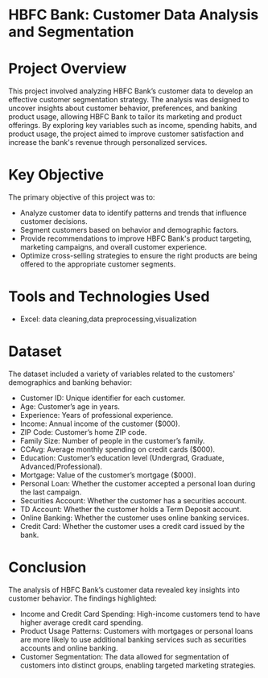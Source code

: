 # HBFC Bank: Customer Data Analysis and Segmentation

# Project Overview
This project involved analyzing HBFC Bank’s customer data to develop an effective customer segmentation strategy. The analysis was designed to uncover insights about customer behavior, preferences, and banking product usage, allowing HBFC Bank to tailor its marketing and product offerings. By exploring key variables such as income, spending habits, and product usage, the project aimed to improve customer satisfaction and increase the bank's revenue through personalized services.

# Key Objective
The primary objective of this project was to:

- Analyze customer data to identify patterns and trends that influence customer decisions.
- Segment customers based on behavior and demographic factors.
- Provide recommendations to improve HBFC Bank's product targeting, marketing campaigns, and overall customer experience.
- Optimize cross-selling strategies to ensure the right products are being offered to the appropriate customer segments.

#  Tools and Technologies Used
- Excel: data cleaning,data preprocessing,visualization

# Dataset
The dataset included a variety of variables related to the customers' demographics and banking behavior:

- Customer ID: Unique identifier for each customer.
- Age: Customer’s age in years.
- Experience: Years of professional experience.
- Income: Annual income of the customer ($000).
- ZIP Code: Customer’s home ZIP code.
- Family Size: Number of people in the customer’s family.
- CCAvg: Average monthly spending on credit cards ($000).
- Education: Customer’s education level (Undergrad, Graduate, Advanced/Professional).
- Mortgage: Value of the customer’s mortgage ($000).
- Personal Loan: Whether the customer accepted a personal loan during the last campaign.
- Securities Account: Whether the customer has a securities account.
- TD Account: Whether the customer holds a Term Deposit account.
- Online Banking: Whether the customer uses online banking services.
- Credit Card: Whether the customer uses a credit card issued by the bank.

# Conclusion
The analysis of HBFC Bank’s customer data revealed key insights into customer behavior. The findings highlighted:

- Income and Credit Card Spending: High-income customers tend to have higher average credit card spending.
- Product Usage Patterns: Customers with mortgages or personal loans are more likely to use additional banking services such as securities accounts and online banking.
- Customer Segmentation: The data allowed for segmentation of customers into distinct groups, enabling targeted marketing strategies.
